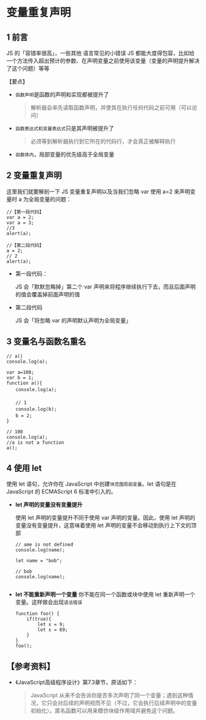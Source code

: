 # 变量重复声明

## 1 前言

JS 的「容错率很高」，一些其他
语言常见的小错误 JS 都能大度得包容，比如给一个方法传入超出预计的参数、在声明变量之前使用该变量（变量的声明提升解决了这个问题）等等

【要点】
 
 * ```函数声明```是函数的声明和实现都被提升了
    > 解析器会率先读取函数声明，并使其在执行任何代码之前可用（可以访问）
 
 * ```函数表达式和变量表达式```只是其声明被提升了
    > 必须等到解析器执行到它所在的代码行，才会真正被解释执行 
 
 * ```函数体内```，局部变量的优先级高于全局变量
 
 
## 2 变量重复声明

这里我们就要解剖一下 JS 变量重复声明以及当我们忽略 var 使用 a=2 来声明变量时 a 为全局变量的问题：

```
//【第一段代码】  
var a = 2;  
var a = 3;  
//3  
alert(a);

//【第二段代码】
a = 2;  
// 2
alert(a);
```

- 第一段代码：

    JS 会「默默忽略掉」第二个 var 声明来将程序继续执行下去，而且后面声明的值会覆盖掉前面声明的值
- 第二段代码

    JS 会「将忽略 var 的声明默认声明为全局变量」
    
## 3 变量名与函数名重名

```
// a()
console.log(a);

var a=100;
var b = 1;
function a(){
　　console.log(a);
　　
　　// 1
　　console.log(b);
　　b = 2;
}

// 100
console.log(a);
//a is not a function
a(); 
```

## 4 使用 let 

使用 let 语句，允许你在 JavaScript 中创建```块范围局部变量```。let 语句是在 JavaScript 的 ECMAScript 6 标准中引入的。

- **let 声明的变量没有变量提升**

    使用 let 声明的变量提升不同于使用 var 声明的变量。因此，使用 let 声明的变量没有变量提升，这意味着使用 let 声明的变量不会移动到执行上下文的顶部

    ```
    // ame is not defined
    console.log(name);
    	
    let name = "bob";
    	
    // bob
    console.log(name);
    	
    ```

- **let 不能重新声明一个变量**
你不能在同一个函数或块中使用 let 重新声明一个变量。这样做会出现```语法错误```

    ```
    function foo() {
        if(true){
            let x = 9;
            let x = 89;
        }
    }
    foo();
    ```
## 【参考资料】
- 《JavaScript高级程序设计》第7.3章节，原话如下：
    
    > JavaScript 从来不会告诉你是否多次声明了同一个变量；遇到这种情况，它只会对后续的声明视而不见（不过，它会执行后续声明中的变量初始化）。匿名函数可以用来模仿块级作用域并避免这个问题。


